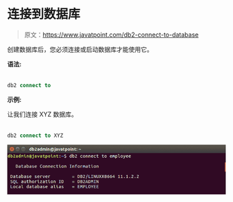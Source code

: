# 连接到数据库

> 原文：<https://www.javatpoint.com/db2-connect-to-database>

创建数据库后，您必须连接或启动数据库才能使用它。

**语法:**

```sql

db2 connect to  
```

**示例:**

让我们连接 XYZ 数据库。

```sql

db2 connect to XYZ

```

![Connnect Database](img/1d72aee057f7cd74ac22247c0818ac7d.png)